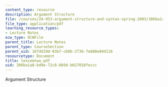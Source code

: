 ```yaml
---
content_type: resource
description: Argument Structure
file: /courses/24-953-argument-structure-and-syntax-spring-2003/386ba1a8bd9e72c8869db027010feccc_lexsemtwo.pdf
file_type: application/pdf
learning_resource_types:
- Lecture Notes
ocw_type: OCWFile
parent_title: Lecture Notes
parent_type: CourseSection
parent_uid: 16fdd19d-03b7-cb0b-2736-7e888e84d116
resourcetype: Document
title: lexsemtwo.pdf
uid: 386ba1a8-bd9e-72c8-869d-b027010feccc
---
```

Argument Structure